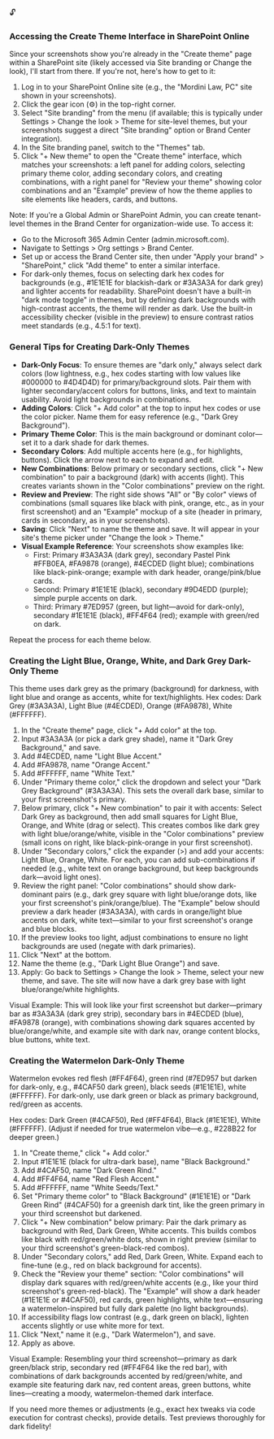 🔓

### Accessing the Create Theme Interface in SharePoint Online
Since your screenshots show you're already in the "Create theme" page within a SharePoint site (likely accessed via Site branding or Change the look), I'll start from there. If you're not, here's how to get to it:

1. Log in to your SharePoint Online site (e.g., the "Mordini Law, PC" site shown in your screenshots).
2. Click the gear icon (⚙️) in the top-right corner.
3. Select "Site branding" from the menu (if available; this is typically under Settings > Change the look > Theme for site-level themes, but your screenshots suggest a direct "Site branding" option or Brand Center integration).
4. In the Site branding panel, switch to the "Themes" tab.
5. Click "+ New theme" to open the "Create theme" interface, which matches your screenshots: a left panel for adding colors, selecting primary theme color, adding secondary colors, and creating combinations, with a right panel for "Review your theme" showing color combinations and an "Example" preview of how the theme applies to site elements like headers, cards, and buttons.

Note: If you're a Global Admin or SharePoint Admin, you can create tenant-level themes in the Brand Center for organization-wide use. To access it:
- Go to the Microsoft 365 Admin Center (admin.microsoft.com).
- Navigate to Settings > Org settings > Brand Center.
- Set up or access the Brand Center site, then under "Apply your brand" > "SharePoint," click "Add theme" to enter a similar interface.
- For dark-only themes, focus on selecting dark hex codes for backgrounds (e.g., #1E1E1E for blackish-dark or #3A3A3A for dark grey) and lighter accents for readability. SharePoint doesn't have a built-in "dark mode toggle" in themes, but by defining dark backgrounds with high-contrast accents, the theme will render as dark. Use the built-in accessibility checker (visible in the preview) to ensure contrast ratios meet standards (e.g., 4.5:1 for text).

### General Tips for Creating Dark-Only Themes
- **Dark-Only Focus**: To ensure themes are "dark only," always select dark colors (low lightness, e.g., hex codes starting with low values like #000000 to #4D4D4D) for primary/background slots. Pair them with lighter secondary/accent colors for buttons, links, and text to maintain usability. Avoid light backgrounds in combinations.
- **Adding Colors**: Click "+ Add color" at the top to input hex codes or use the color picker. Name them for easy reference (e.g., "Dark Grey Background").
- **Primary Theme Color**: This is the main background or dominant color—set it to a dark shade for dark themes.
- **Secondary Colors**: Add multiple accents here (e.g., for highlights, buttons). Click the arrow next to each to expand and edit.
- **New Combinations**: Below primary or secondary sections, click "+ New combination" to pair a background (dark) with accents (light). This creates variants shown in the "Color combinations" preview on the right.
- **Review and Preview**: The right side shows "All" or "By color" views of combinations (small squares like black with pink, orange, etc., as in your first screenshot) and an "Example" mockup of a site (header in primary, cards in secondary, as in your screenshots).
- **Saving**: Click "Next" to name the theme and save. It will appear in your site's theme picker under "Change the look > Theme."
- **Visual Example Reference**: Your screenshots show examples like:
  - First: Primary #3A3A3A (dark grey), secondary Pastel Pink #FFB0EA, #FA9878 (orange), #4ECDED (light blue); combinations like black-pink-orange; example with dark header, orange/pink/blue cards.
  - Second: Primary #1E1E1E (black), secondary #9D4EDD (purple); simple purple accents on dark.
  - Third: Primary #7ED957 (green, but light—avoid for dark-only), secondary #1E1E1E (black), #FF4F64 (red); example with green/red on dark.

Repeat the process for each theme below.

### Creating the Light Blue, Orange, White, and Dark Grey Dark-Only Theme
This theme uses dark grey as the primary (background) for darkness, with light blue and orange as accents, white for text/highlights. Hex codes: Dark Grey (#3A3A3A), Light Blue (#4ECDED), Orange (#FA9878), White (#FFFFFF).

1. In the "Create theme" page, click "+ Add color" at the top.
2. Input #3A3A3A (or pick a dark grey shade), name it "Dark Grey Background," and save.
3. Add #4ECDED, name "Light Blue Accent."
4. Add #FA9878, name "Orange Accent."
5. Add #FFFFFF, name "White Text."
6. Under "Primary theme color," click the dropdown and select your "Dark Grey Background" (#3A3A3A). This sets the overall dark base, similar to your first screenshot's primary.
7. Below primary, click "+ New combination" to pair it with accents: Select Dark Grey as background, then add small squares for Light Blue, Orange, and White (drag or select). This creates combos like dark grey with light blue/orange/white, visible in the "Color combinations" preview (small icons on right, like black-pink-orange in your first screenshot).
8. Under "Secondary colors," click the expander (>) and add your accents: Light Blue, Orange, White. For each, you can add sub-combinations if needed (e.g., white text on orange background, but keep backgrounds dark—avoid light ones).
9. Review the right panel: "Color combinations" should show dark-dominant pairs (e.g., dark grey square with light blue/orange dots, like your first screenshot's pink/orange/blue). The "Example" below should preview a dark header (#3A3A3A), with cards in orange/light blue accents on dark, white text—similar to your first screenshot's orange and blue blocks.
10. If the preview looks too light, adjust combinations to ensure no light backgrounds are used (negate with dark primaries).
11. Click "Next" at the bottom.
12. Name the theme (e.g., "Dark Light Blue Orange") and save.
13. Apply: Go back to Settings > Change the look > Theme, select your new theme, and save. The site will now have a dark grey base with light blue/orange/white highlights.

Visual Example: This will look like your first screenshot but darker—primary bar as #3A3A3A (dark grey strip), secondary bars in #4ECDED (blue), #FA9878 (orange), with combinations showing dark squares accented by blue/orange/white, and example site with dark nav, orange content blocks, blue buttons, white text.

### Creating the Watermelon Dark-Only Theme
Watermelon evokes red flesh (#FF4F64), green rind (#7ED957 but darken for dark-only, e.g., #4CAF50 dark green), black seeds (#1E1E1E), white (#FFFFFF). For dark-only, use dark green or black as primary background, red/green as accents.

Hex codes: Dark Green (#4CAF50), Red (#FF4F64), Black (#1E1E1E), White (#FFFFFF). (Adjust if needed for true watermelon vibe—e.g., #228B22 for deeper green.)

1. In "Create theme," click "+ Add color."
2. Input #1E1E1E (black for ultra-dark base), name "Black Background."
3. Add #4CAF50, name "Dark Green Rind."
4. Add #FF4F64, name "Red Flesh Accent."
5. Add #FFFFFF, name "White Seeds/Text."
6. Set "Primary theme color" to "Black Background" (#1E1E1E) or "Dark Green Rind" (#4CAF50) for a greenish dark tint, like the green primary in your third screenshot but darkened.
7. Click "+ New combination" below primary: Pair the dark primary as background with Red, Dark Green, White accents. This builds combos like black with red/green/white dots, shown in right preview (similar to your third screenshot's green-black-red combos).
8. Under "Secondary colors," add Red, Dark Green, White. Expand each to fine-tune (e.g., red on black background for accents).
9. Check the "Review your theme" section: "Color combinations" will display dark squares with red/green/white accents (e.g., like your third screenshot's green-red-black). The "Example" will show a dark header (#1E1E1E or #4CAF50), red cards, green highlights, white text—ensuring a watermelon-inspired but fully dark palette (no light backgrounds).
10. If accessibility flags low contrast (e.g., dark green on black), lighten accents slightly or use white more for text.
11. Click "Next," name it (e.g., "Dark Watermelon"), and save.
12. Apply as above.

Visual Example: Resembling your third screenshot—primary as dark green/black strip, secondary red (#FF4F64 like the red bar), with combinations of dark backgrounds accented by red/green/white, and example site featuring dark nav, red content areas, green buttons, white lines—creating a moody, watermelon-themed dark interface.

If you need more themes or adjustments (e.g., exact hex tweaks via code execution for contrast checks), provide details. Test previews thoroughly for dark fidelity!

